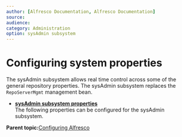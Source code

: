 ```yaml
---
author: [Alfresco Documentation, Alfresco Documentation]
source: 
audience: 
category: Administration
option: sysAdmin subsystem
---
```


# Configuring system properties

The sysAdmin subsystem allows real time control across some of the general repository properties. The sysAdmin subsystem replaces the `RepoServerMgmt` management bean.

-   **[sysAdmin subsystem properties](../concepts/sysadmin-subsystem-props.md)**  
The following properties can be configured for the sysAdmin subsystem.

**Parent topic:**[Configuring Alfresco](../concepts/ch-configuration.md)

